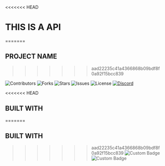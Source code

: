 <<<<<<< HEAD
# THIS IS A API
=======
##          PROJECT NAME
>>>>>>> aad22235c41a4366868b09bdf8f0a92f15bcc839

![Contributors](https://img.shields.io/github/contributors/iamsparkedev/REPO)
![Forks](https://img.shields.io/github/forks/iamsparkedev/REPO?style=social)
![Stars](https://img.shields.io/github/stars/iamsparkedev/REPO?style=social)
![Issues](https://img.shields.io/github/issues/imsparkedev/REPO)
![License](https://img.shields.io/github/license/iamsparkedev/REPO)
[![Discord](https://discordapp.com/api/guilds/1418891584732266669/widget.png?style=banner2)](https://discord.gg/UgQHxrCk2z)

<<<<<<< HEAD
## BUILT WITH

=======


## BUILT WITH
>>>>>>> aad22235c41a4366868b09bdf8f0a92f15bcc839
![Custom Badge](https://img.shields.io/badge/PLACEHOlDER%20example%201-blue)
![Custom Badge](https://img.shields.io/badge/PLACEHOLDER%20example%202-white)
